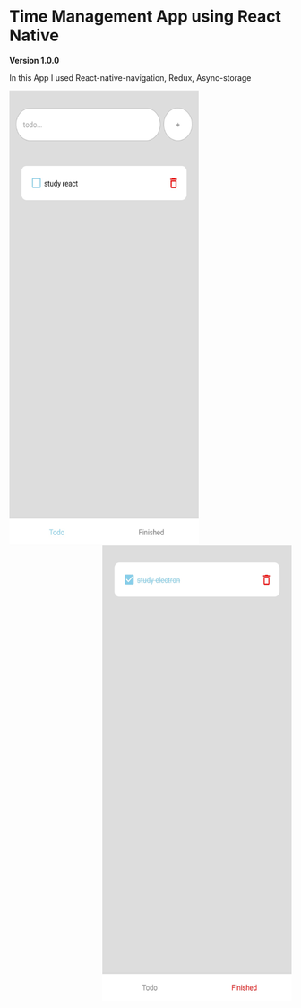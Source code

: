 # Time Management App using React Native

**Version 1.0.0**

<p>
  In this App I used React-native-navigation, Redux, Async-storage
</p>

<img align="left" src="./Todo.jpg" width="338" height="812" />

<img align="right" src="./Finished.jpg" width="338" height="812" />

